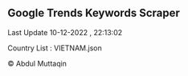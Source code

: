 

## Google Trends Keywords Scraper 
 
Last Update 10-12-2022 , 22:13:02

Country List :
VIETNAM.json



© Abdul Muttaqin 
